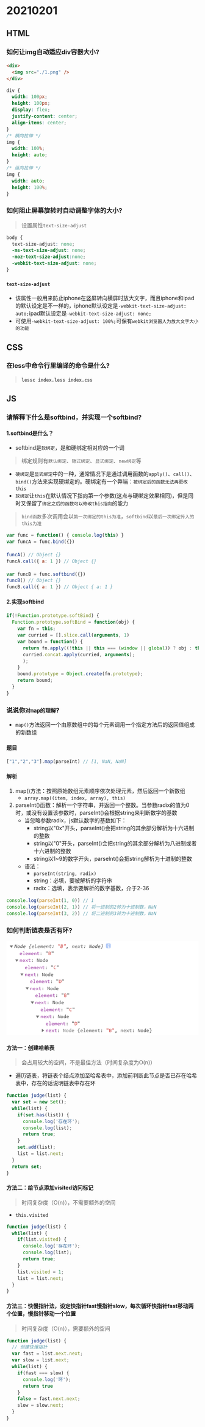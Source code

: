 # 20210201

## HTML

### 如何让img自动适应div容器大小?

```html
<div>
  <img src="./1.png" />
</div>
```

```css
div {
  width: 100px;
  height: 100px;
  display: flex;
  justify-content: center;
  align-items: center;
}
/* 横向拉伸 */
img {
  width: 100%;
  height: auto;
}
/* 纵向拉伸 */
img {
  width: auto;
  height: 100%;
}
```

### 如何阻止屏幕旋转时自动调整字体的大小?

> 设置属性`text-size-adjust`

```css
body {
  text-size-adjust: none;
  -ms-text-size-adjust: none;
  -moz-text-size-adjust:none;
  -webkit-text-size-adjust: none;
}
```

#### `text-size-adjust`

* 该属性一般用来防止iphone在竖屏转向横屏时放大文字，而且iphone和ipad的默认设定是不一样的，iphone默认设定是`-webkit-text-size-adjust: auto;`ipad默认设定是`-webkit-text-size-adjust: none;`
* 可使用`-webkit-text-size-adjust: 100%;`可保有`webkit浏览器人为放大文字大小的功能`

## CSS

### 在less中命令行里编译的命令是什么?

> **`lessc index.less index.css`**

## JS

### 请解释下什么是softbind，并实现一个softbind?

#### 1.softbind是什么？

* softbind是`软绑定`，是和硬绑定相对应的一个词

> 绑定规则有`默认绑定`、`隐式绑定`、`显式绑定`、`new绑定`等

* `硬绑定`是`显式绑定`中的一种，通常情况下是通过调用函数的`apply()`、`call()`、`bind()`方法来实现硬绑定的。硬绑定有一个弊端：`被绑定后的函数无法再更改 this`
* `软绑定`让`this`在默认情况下指向第一个参数(这点与硬绑定效果相同)，但是同时又保留了`绑定之后的函数可以修改this指向`的能力

> `bind函数`多次调用会以`第一次绑定的this为准`，`softbind`以`最后一次绑定传入的this为准`

```js
var func = function() { console.log(this) }
var funcA = func.bind({})

funcA() // Object {}
funcA.call({ a: 1 }) // Object {}

var funcB = func.softbind({})
funcB() // Object {}
funcB.call({ a: 1 }) // Object { a: 1 }
```

#### 2.实现softbind

```js
if(!Function.prototype.softBind) {
  Function.prototype.softBind = function(obj) {
    var fn = this;
    var curried = [].slice.call(arguments, 1)
    var bound = function() {
      return fn.apply((!this || this === (window || global)) ? obj : this
      curried.concat.apply(curried, arguments);
      );
    }
    bound.prototype = Object.create(fn.prototype);
    return bound;
  }
}
```

### 说说你`对map的理解`?

* `map()`方法返回一个由原数组中的每个元素调用一个指定方法后的返回值组成的新数组

#### 题目

```js
["1","2","3"].map(parseInt) // [1, NaN, NaN]
```

#### 解析

1. map()方法：按照原始数组元素顺序依次处理元素，然后返回一个新数组
   * `array.map((item, index, array), this)`
2. parseInt()函数：解析一个字符串，并返回一个整数。当参数radix的值为0时，或没有设置该参数时，parseInt()会根据string来判断数字的基数
    * 当忽略参数radix，js默认数字的基数如下：
      * string以"0x"开头，parseInt()会把string的其余部分解析为十六进制的整数
      * string以"0"开头，parseInt()会把string的其余部分解析为八进制或者十六进制的整数
      * string以1~9的数字开头，parseInt()会把string解析为十进制的整数
    * 语法：
      * `parseInt(string, radix)`
      * string：必填，要被解析的字符串
      * radix：选填，表示要解析的数字基数，介于2-36

```js
console.log(parseInt(1, 0)) // 1
console.log(parseInt(2, 1)) // 将一进制的2转为十进制数，NaN
console.log(parseInt(3, 2)) // 将二进制的3转为十进制数，NaN
```

### 如何判断链表是否有环?

![存在环的list](./img/存在环的list.png)

#### 方法一：创建哈希表

> 会占用较大的空间，不是最佳方法（时间复杂度为O(n)）

* 遍历链表，将链表个结点添加至哈希表中，添加前判断此节点是否已存在哈希表中，存在的话说明链表中存在环

```js
function judge(list) {
  var set = new Set();
  while(list) {
    if(set.has(list)) {
      console.log('存在环');
      console.log(list);
      return true;
    }
    set.add(list);
    list = list.next;
  }
  return set;
}
```

#### 方法二：给节点添加visited访问标记

> 时间复杂度（O(n)），不需要额外的空间

* `this.visited`

```js
function judge(list) {
  while(list) {
    if(list.visited) {
      console.log('存在环');
      console.log(list);
      return true;
    }
    list.visited = 1;
    list = list.next;
  }
}
```

#### 方法三：快慢指针法，设定快指针fast慢指针slow，每次循环快指针fast移动两个位置，慢指针移动一个位置

> 时间复杂度（O(n)），需要额外的空间

```js
function judge(list) {
  // 创建快慢指针
  var fast = list.next.next;
  var slow = list.next;
  while(list) {
    if(fast === slow) {
      console.log('环');
      return true
    }
    false = fast.next.next;
    slow = slow.next;
  }
}
```
